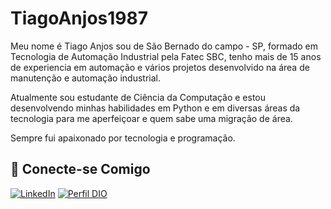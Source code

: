 # TiagoAnjos1987

Meu nome é Tiago Anjos sou de São Bernado do campo - SP, formado em Tecnologia de Automação Industrial pela Fatec SBC, tenho mais de 15 anos de experiencia em automação e vários projetos desenvolvido na área de manutenção e automação industrial.

Atualmente sou estudante de Ciência da Computação e estou desenvolvendo minhas habilidades em Python e em diversas áreas da tecnologia para me aperfeiçoar e quem sabe uma migração de área.

Sempre fui apaixonado por tecnologia e programação.


## 🔗 Conecte-se Comigo

[![LinkedIn](https://img.shields.io/badge/LinkedIn-000?style=for-the-badge&logo=linkedin&logoColor=0E76A8)](https://www.linkedin.com/in/TiagoAnjos1987/)
[![Perfil DIO](https://img.shields.io/badge/-Meu%20Perfil%20na%20DIO-000?style=for-the-badge)](https://web.dio.me/users/tiago__anjos?tab=skills)

